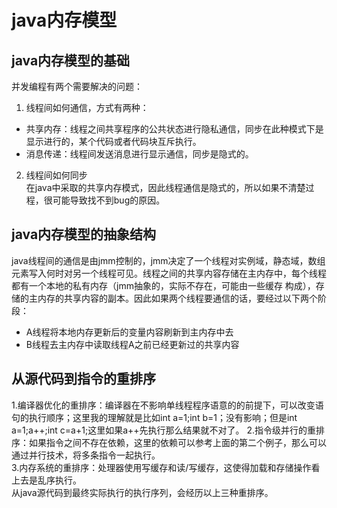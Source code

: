 # java内存模型  
## java内存模型的基础  
并发编程有两个需要解决的问题：
1. 线程间如何通信，方式有两种：  
  - 共享内存：线程之间共享程序的公共状态进行隐私通信，同步在此种模式下是显示进行的，某个代码或者代码块互斥执行。  
  - 消息传递：线程间发送消息进行显示通信，同步是隐式的。
2. 线程间如何同步  
在java中采取的共享内存模式，因此线程通信是隐式的，所以如果不清楚过程，很可能导致找不到bug的原因。  
## java内存模型的抽象结构   
java线程间的通信是由jmm控制的，jmm决定了一个线程对实例域，静态域，数组元素写入何时对另一个线程可见。线程之间的共享内容存储在主内存中，每个线程都有一个本地的私有内存（jmm抽象的，实际不存在，可能由一些缓存
构成），存储的主内存的共享内容的副本。因此如果两个线程要通信的话，要经过以下两个阶段：  
- A线程将本地内存更新后的变量内容刷新到主内存中去  
- B线程去主内存中读取线程A之前已经更新过的共享内容  
## 从源代码到指令的重排序  
1.编译器优化的重排序：编译器在不影响单线程程序语意的的前提下，可以改变语句的执行顺序；这里我的理解就是比如int a=1;int b=1；没有影响；但是int a=1;a++;int c=a+1;这里如果a++先执行那么结果就不对了。
2.指令级并行的重排序：如果指令之间不存在依赖，这里的依赖可以参考上面的第二个例子，那么可以通过并行技术，将多条指令一起执行。  
3.内存系统的重排序：处理器使用写缓存和读/写缓存，这使得加载和存储操作看上去是乱序执行。  
从java源代码到最终实际执行的执行序列，会经历以上三种重排序。
